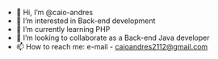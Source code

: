 - 👋 Hi, I’m @caio-andres
- 👀 I’m interested in Back-end development
- 🌱 I’m currently learning PHP
- 💞️ I’m looking to collaborate as a Back-end Java developer
- 📫 How to reach me: e-mail - caioandres2112@gmail.com

<!---
caio-andres/caio-andres is a ✨ special ✨ repository because its `README.md` (this file) appears on your GitHub profile.
You can click the Preview link to take a look at your changes.
--->
